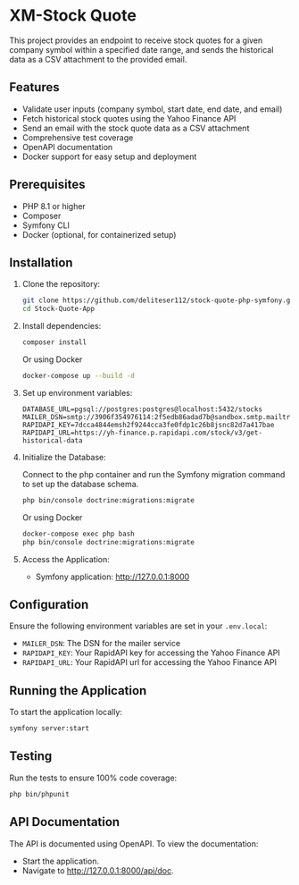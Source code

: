 # XM-Stock Quote

This project provides an endpoint to receive stock quotes for a given company symbol within a specified date range, and sends the historical data as a CSV attachment to the provided email.

## Features

- Validate user inputs (company symbol, start date, end date, and email)
- Fetch historical stock quotes using the Yahoo Finance API
- Send an email with the stock quote data as a CSV attachment
- Comprehensive test coverage
- OpenAPI documentation
- Docker support for easy setup and deployment

## Prerequisites

- PHP 8.1 or higher
- Composer
- Symfony CLI
- Docker (optional, for containerized setup)

## Installation

1. Clone the repository:

   ```sh
   git clone https://github.com/deliteser112/stock-quote-php-symfony.git
   cd Stock-Quote-App
   ```

2. Install dependencies:

   ```sh
   composer install
   ```

   Or using Docker

   ```sh
   docker-compose up --build -d
   ```

3. Set up environment variables:

   ```dotenv
   DATABASE_URL=pgsql://postgres:postgres@localhost:5432/stocks
   MAILER_DSN=smtp://3906f354976114:2f5edb86adad7b@sandbox.smtp.mailtrap.io:2525
   RAPIDAPI_KEY=7dcca4844emsh2f9244cca3fe0fdp1c26b8jsnc82d7a417bae
   RAPIDAPI_URL=https://yh-finance.p.rapidapi.com/stock/v3/get-historical-data
   ```

4. Initialize the Database:

   Connect to the php container and run the Symfony migration command to set up the database schema.

   ```sh
   php bin/console doctrine:migrations:migrate
   ```

   Or using Docker

   ```sh
   docker-compose exec php bash
   php bin/console doctrine:migrations:migrate
   ```

5. Access the Application:

   - Symfony application: http://127.0.0.1:8000

## Configuration

Ensure the following environment variables are set in your `.env.local`:

- `MAILER_DSN`: The DSN for the mailer service
- `RAPIDAPI_KEY`: Your RapidAPI key for accessing the Yahoo Finance API
- `RAPIDAPI_URL`: Your RapidAPI url for accessing the Yahoo Finance API

## Running the Application

To start the application locally:

```sh
symfony server:start
```

## Testing

Run the tests to ensure 100% code coverage:

```sh
php bin/phpunit
```

## API Documentation

The API is documented using OpenAPI. To view the documentation:

- Start the application.
- Navigate to http://127.0.0.1:8000/api/doc.
